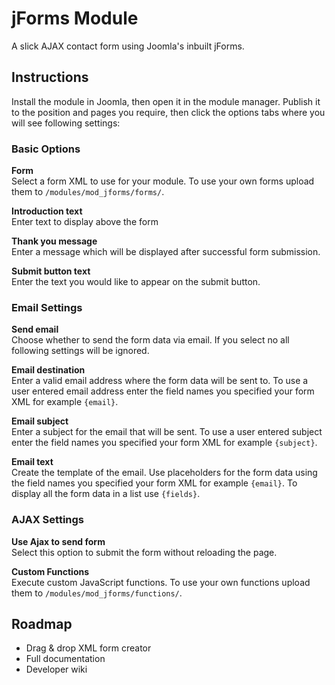 jForms Module
======
A slick AJAX contact form using Joomla's inbuilt jForms.


## Instructions

Install the module in Joomla, then open it in the module manager. Publish it to the position and pages you require, then click the options tabs where you will see following settings:

### Basic Options

**Form**  
Select a form XML to use for your module. To use your own forms upload them to `/modules/mod_jforms/forms/`.

**Introduction text**  
Enter text to display above the form

**Thank you message**  
Enter a message which will be displayed after successful form submission.

**Submit button text**  
Enter the text you would like to appear on the submit button.

### Email Settings

**Send email**  
Choose whether to send the form data via email. If you select no all following settings will be ignored.

**Email destination**  
Enter a valid email address where the form data will be sent to. 
To use a user entered email address enter the field names you specified your form XML for example `{email}`.

**Email subject**  
Enter a subject for the email that will be sent.
To use a user entered subject enter the field names you specified your form XML for example `{subject}`.

**Email text**  
Create the template of the email. 
Use placeholders for the form data using the field names you specified your form XML for example `{email}`.
To display all the form data in a list use `{fields}`.

### AJAX Settings

**Use Ajax to send form**  
Select this option to submit the form without reloading the page.

**Custom Functions**  
Execute custom JavaScript functions. To use your own functions upload them to `/modules/mod_jforms/functions/`.



## Roadmap

- Drag & drop XML form creator
- Full documentation
- Developer wiki
